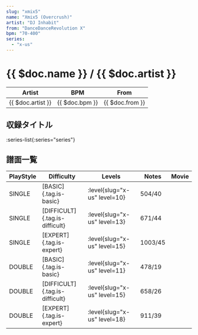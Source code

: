 ```yaml
---
slug: "xmix5"
name: "Xmix5 (Overcrush)"
artist: "DJ Inhabit"
from: "DanceDanceRevolution X"
bpm: "70-400"
series:
  - "x-us"
---
```


# {{ $doc.name }} / {{ $doc.artist }}

|Artist|BPM|From|
|------|---|----|
|{{ $doc.artist }}|{{ $doc.bpm }}|{{ $doc.from }}|

## 収録タイトル

:series-list{:series="series"}

## 譜面一覧

|PlayStyle|Difficulty|Levels|Notes|Movie|
|---------|----------|------|-----|-----|
|SINGLE|[BASIC]{.tag.is-basic}|<div class="field is-grouped is-grouped-multiline"> :level{slug="x-us" level=10}</div>|504/40||
|SINGLE|[DIFFICULT]{.tag.is-difficult}|<div class="field is-grouped is-grouped-multiline"> :level{slug="x-us" level=13}</div>|671/44||
|SINGLE|[EXPERT]{.tag.is-expert}|<div class="field is-grouped is-grouped-multiline"> :level{slug="x-us" level=15}</div>|1003/45||
|DOUBLE|[BASIC]{.tag.is-basic}|<div class="field is-grouped is-grouped-multiline"> :level{slug="x-us" level=11}</div>|478/19||
|DOUBLE|[DIFFICULT]{.tag.is-difficult}|<div class="field is-grouped is-grouped-multiline"> :level{slug="x-us" level=15}</div>|658/26||
|DOUBLE|[EXPERT]{.tag.is-expert}|<div class="field is-grouped is-grouped-multiline"> :level{slug="x-us" level=18}</div>|911/39||
